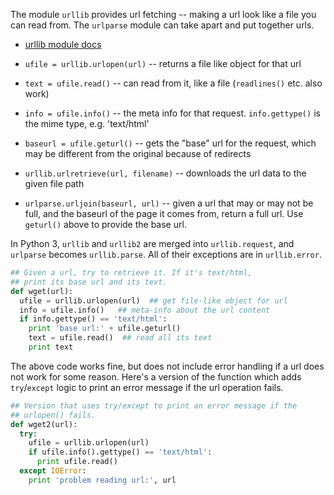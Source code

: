 The module `urllib` provides url fetching -- making a url look like a file you can read from. The `urlparse` module can take apart and put together urls.

* [urllib module docs]( https://developers.google.com/edu/python/docs.python.org/library/urllib)

* `ufile = urllib.urlopen(url)` -- returns a file like object for that url 

* `text = ufile.read()` -- can read from it, like a file (`readlines()` etc. also work) 

* `info = ufile.info()` -- the meta info for that request. `info.gettype()` is the mime type, e.g. 'text/html' 

* `baseurl = ufile.geturl()` -- gets the "base" url for the request, which may be different from the original because of redirects 

* `urllib.urlretrieve(url, filename)` -- downloads the url data to the given file path 

* `urlparse.urljoin(baseurl, url)` -- given a url that may or may not be full, and the baseurl of the page it comes from, return a full url. Use `geturl()` above to provide the base url. 

In Python 3, `urllib` and `urllib2` are merged into `urllib.request`, and `urlparse` becomes `urllib.parse`. All of their exceptions are in `urllib.error`.
    
```python    
## Given a url, try to retrieve it. If it's text/html,
## print its base url and its text.
def wget(url):
  ufile = urllib.urlopen(url)  ## get file-like object for url
  info = ufile.info()   ## meta-info about the url content
  if info.gettype() == 'text/html':
    print 'base url:' + ufile.geturl()
    text = ufile.read()  ## read all its text
    print text
```

The above code works fine, but does not include error handling if a url does not work for some reason. Here's a version of the function which adds `try`/`except` logic to print an error message if the url operation fails.
    
``` python   
## Version that uses try/except to print an error message if the
## urlopen() fails.
def wget2(url):
  try:
    ufile = urllib.urlopen(url)
    if ufile.info().gettype() == 'text/html':
      print ufile.read()
  except IOError:
    print 'problem reading url:', url
```
